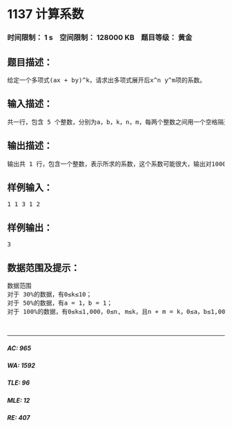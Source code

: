 # 1137 计算系数   
### 时间限制： 1 s&nbsp;&nbsp;&nbsp;&nbsp;空间限制： 128000 KB&nbsp;&nbsp;&nbsp;&nbsp;题目等级： 黄金  
## 题目描述：  

<pre>
给定一个多项式(ax + by)^k，请求出多项式展开后x^n y^m项的系数。
</pre>
  
  
## 输入描述：  

<pre>
共一行，包含 5 个整数，分别为a，b，k，n，m，每两个整数之间用一个空格隔开。
</pre>
  
  
## 输出描述：  

<pre>
输出共 1 行，包含一个整数，表示所求的系数，这个系数可能很大，输出对10007 取模后的结果。
</pre>
  
  
## 样例输入：  

<pre>
1 1 3 1 2
</pre>
  
  
## 样例输出：  

<pre>
3
</pre>
  
  
## 数据范围及提示：  

<pre>
数据范围  
对于 30%的数据，有0≤k≤10；  
对于 50%的数据，有a = 1，b = 1；  
对于 100%的数据，有0≤k≤1,000，0≤n, m≤k，且n + m = k，0≤a，b≤1,000,000。  
  

</pre>
  
  
***  

##### AC: 965  
##### WA: 1592  
##### TLE: 96  
##### MLE: 12  
##### RE: 407  
